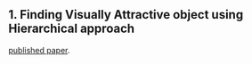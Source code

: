 <br>
<br>

## 1. Finding Visually Attractive object using Hierarchical approach

 [published paper](https://github.com/thoorpukarnakar/thoorpukarnakar.github.io/blob/master/Hierarchical_Clustering-main.pdf).
